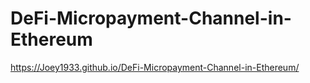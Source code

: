 # DeFi-Micropayment-Channel-in-Ethereum

https://Joey1933.github.io/DeFi-Micropayment-Channel-in-Ethereum/
